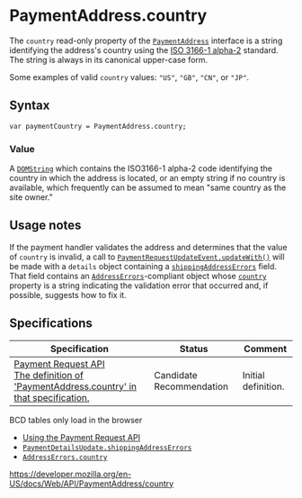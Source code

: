 # PaymentAddress.country

The `country` read-only property of the [`PaymentAddress`](../paymentaddress) interface is a string identifying the address's country using the [ISO 3166-1 alpha-2](https://en.wikipedia.org/wiki/ISO_3166-1_alpha-2) standard. The string is always in its canonical upper-case form.

Some examples of valid `country` values: `"US"`, `"GB"`, `"CN"`, or `"JP"`.

## Syntax

    var paymentCountry = PaymentAddress.country;

### Value

A [`DOMString`](../domstring) which contains the ISO3166-1 alpha-2 code identifying the country in which the address is located, or an empty string if no country is available, which frequently can be assumed to mean "same country as the site owner."

## Usage notes

If the payment handler validates the address and determines that the value of `country` is invalid, a call to [`PaymentRequestUpdateEvent.updateWith()`](../paymentrequestupdateevent/updatewith) will be made with a `details` object containing a [`shippingAddressErrors`](../paymentdetailsupdate/shippingaddresserrors) field. That field contains an [`AddressErrors`](../addresserrors)-compliant object whose [`country`](../addresserrors/country) property is a string indicating the validation error that occurred and, if possible, suggests how to fix it.

## Specifications

<table><thead><tr class="header"><th>Specification</th><th>Status</th><th>Comment</th></tr></thead><tbody><tr class="odd"><td><a href="https://w3c.github.io/payment-request/#dom-paymentaddress">Payment Request API<br />
<span class="small">The definition of 'PaymentAddress.country' in that specification.</span></a></td><td><span class="spec-cr">Candidate Recommendation</span></td><td>Initial definition.</td></tr></tbody></table>

BCD tables only load in the browser

- [Using the Payment Request API](../payment_request_api/using_the_payment_request_api)
- [`PaymentDetailsUpdate.shippingAddressErrors`](../paymentdetailsupdate/shippingaddresserrors)
- [`AddressErrors.country`](../addresserrors/country)

<a href="https://developer.mozilla.org/en-US/docs/Web/API/PaymentAddress/country" class="_attribution-link">https://developer.mozilla.org/en-US/docs/Web/API/PaymentAddress/country</a>
